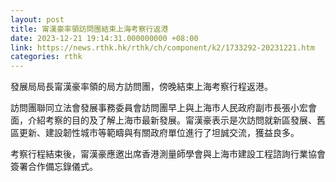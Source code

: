```yaml
---
layout: post
title: 甯漢豪率領訪問團結束上海考察行返港
date: 2023-12-21 19:14:31.000000000 +08:00
link: https://news.rthk.hk/rthk/ch/component/k2/1733292-20231221.htm
categories: rthk
---
```


發展局局長甯漢豪率領的局方訪問團，傍晚結束上海考察行程返港。

訪問團聯同立法會發展事務委員會訪問團早上與上海市人民政府副市長張小宏會面，介紹考察的目的及了解上海市最新發展。甯漢豪表示是次訪問就新區發展、舊區更新、建設韌性城市等範疇與有關政府單位進行了坦誠交流，獲益良多。

考察行程結束後，甯漢豪應邀出席香港測量師學會與上海市建設工程諮詢行業協會簽署合作備忘錄儀式。
